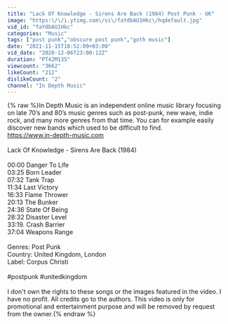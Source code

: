 ```yaml
---
title: "Lack Of Knowledge - Sirens Are Back (1984) Post Punk - UK"
image: "https:\/\/i.ytimg.com\/vi\/faYdbAU1Hkc\/hqdefault.jpg"
vid_id: "faYdbAU1Hkc"
categories: "Music"
tags: ["post punk","obscure post punk","goth music"]
date: "2021-11-15T18:52:09+03:00"
vid_date: "2020-12-06T23:00:12Z"
duration: "PT42M13S"
viewcount: "3662"
likeCount: "212"
dislikeCount: "2"
channel: "In Depth Music"
---
```

{% raw %}In Depth Music is an independent online music library focusing on late 70’s and 80’s music genres such as post-punk, new wave, indie rock, and many more genres from that time. You can for example easily discover new bands which used to be difficult to find.<br /><a rel="nofollow" target="blank" href="https://www.in-depth-music.com">https://www.in-depth-music.com</a><br /><br />Lack Of Knowledge - Sirens Are Back (1984)<br /><br />00:00  Danger To Life<br />03:25  Born Leader<br />07:32  Tank Trap<br />11:34  Last Victory<br />16:33  Flame Thrower<br />20:13  The Bunker<br />24:36  State Of Being<br />28:32  Disaster Level<br />33:19. Crash Barrier<br />37:04  Weapons Range<br /><br />Genres: Post Punk<br />Country: United Kingdom, London<br />Label: Corpus Christi<br /><br />#postpunk #unitedkingdom<br /><br />I don't own the rights to these songs or the images featured in the video. I have no profit. All credits go to the authors. This video is only for promotional and entertainment purpose and will be removed by request from the owner.{% endraw %}
